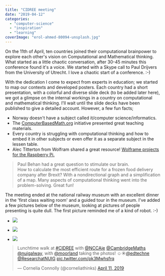 ```yaml
---
title: "CIDREE meeting"
date: "2019-04-12"
categories: 
  - "computer-science"
  - "inspiration"
  - "learning"
coverImage: "erol-ahmed-80094-unsplash.jpg"
---
```


On the 11th of April, ten countries joined their computational brainpower to explore each other's vision on Computational and Mathematical thinking. What started as a little chaotic conversation, after 30-45 minutes this conference found it's a voice. We started with a Skype call to Paul Drijvers from the University of Utrecht. I love a chaotic start of a conference. :-)

With the dedication I come to expect from experts in education; we started to map our contexts and developed posters. Each country had a short presentation, with a colorful and diverse slide deck (to be added later here), we got a glimpse on the internal workings in a country on computational and mathematical thinking. I'll wait until the slide decks have been published to give a detailed account. However, a few fun facts;

- Norway doesn't have a subject called it/computer science/informatics.
- The [ComputerBasedMath.org](http://www.computerbasedmath.org) initiative presented great teaching materials.
- Every country is struggling with computational thinking and how to embed it in other subjects or even offer it as a separate subject in the lessen table.
- Alec Titterton from Wolfram shared a great resource! [Wolframe projects for the Raspberry Pi.](http://%20https//projects.raspberrypi.org/en/projects?software%5B%5D=wolfram)

> Paul Behan had a great question to stimulate our brain.  
> How to calculate the most efficient route for a frozen food delivery company after Brexit? With a nondirectional graph and a simplification of a map. Many aspects of computational thinking went into the problem-solving. Great fun!

The meeting ended at the national railway museum with an excellent dinner in the 'first class waiting room' and a guided tour in the museum. I've added a few pictures below of the museum, looking at pictures of people presenting is quite dull. The first picture reminded me of a kind of robot. :-)

- ![](images/Spoorwegmusem_CIDREE_4-768x1024.jpg)
    
- ![](images/Spoorwegmuseum_CIDREE-1024x1024.jpg)
    
- ![](images/Spoorwegmuseum_CIDREE_2-768x1024.jpg)
    

<blockquote class="twitter-tweet" data-lang="en"><p lang="en" dir="ltr">Lunchtime walk at <a href="https://twitter.com/hashtag/CIDREE?src=hash&amp;ref_src=twsrc%5Etfw">#CIDREE</a> with <a href="https://twitter.com/NCCAie?ref_src=twsrc%5Etfw">@NCCAie</a> <a href="https://twitter.com/CambridgeMaths?ref_src=twsrc%5Etfw">@CambridgeMaths</a> <a href="https://twitter.com/nuigalway?ref_src=twsrc%5Etfw">@nuigalway</a>, with <a href="https://twitter.com/Moorland?ref_src=twsrc%5Etfw">@moorland</a> taking the photos! ☺️☀️<a href="https://twitter.com/edtechne?ref_src=twsrc%5Etfw">@edtechne</a> <a href="https://twitter.com/ResearchatNUIG?ref_src=twsrc%5Etfw">@ResearchatNUIG</a> <a href="https://t.co/pk3Mwhsfrq">pic.twitter.com/pk3Mwhsfrq</a></p>— Cornelia Connolly (@corneliathinks) <a href="https://twitter.com/corneliathinks/status/1116314267001806849?ref_src=twsrc%5Etfw">April 11, 2019</a></blockquote>
<script async src="https://platform.twitter.com/widgets.js" charset="utf-8"></script>
